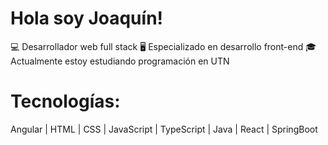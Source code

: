 # Hola soy Joaquín!
💻 Desarrollador web full stack
🖥️ Especializado en desarrollo front-end
🎓 Actualmente estoy estudiando programación en UTN 
# Tecnologías: 
  Angular | HTML | CSS | JavaScript | TypeScript | Java | React | SpringBoot
